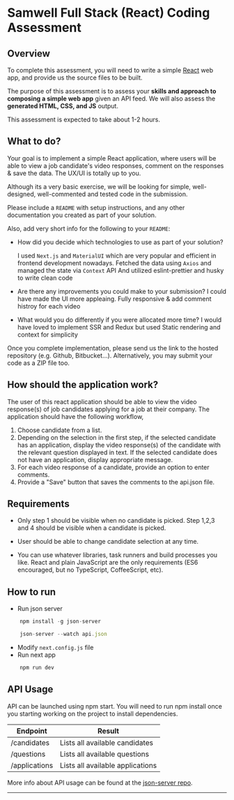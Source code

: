 # Samwell Full Stack (React) Coding Assessment

## Overview

To complete this assessment, you will need to write a simple [React](https://facebook.github.io/react/) web app, and provide us the source files to be built.

The purpose of this assessment is to assess your **skills and approach to composing a simple web app** given an API feed.  We will also assess the **generated HTML, CSS, and JS** output.

This assessment is expected to take about 1-2 hours.

## What to do?

Your goal is to implement a simple React application, where users will be able to view a job candidate's video responses, comment on the responses & save the data. The UX/UI is totally up to you.

Although its a very basic exercise, we will be looking for simple, well-designed, well-commented and tested code in the submission.

Please include a `README` with setup instructions, and any other documentation you created as part of your solution.

Also, add very short info for the following to your `README`:

* How did you decide which technologies to use as part of your solution?

    I used `Next.js` and `MaterialUI` which are very popular and efficient in frontend development nowadays. Fetched the data using `Axios` and managed the state via `Context` API
    And utilized eslint-prettier and husky to write clean code
* Are there any improvements you could make to your submission?
    I could have made the UI more appleaing.
    Fully responsive & add comment histroy for each video
* What would you do differently if you were allocated more time?
    I would have loved to implement SSR and Redux but used Static rendering and context for simplicity

Once you complete implementation, please send us the link to the hosted repository (e.g. Github, Bitbucket...). Alternatively, you may submit your code as a ZIP file too.

## How should the application work?

The user of this react application should be able to view the video response(s) of job candidates applying for a job at their company. The application should have the following workflow,

1. Choose candidate from a list.
2. Depending on the selection in the first step, if the selected candidate has an application, display the video response(s) of the candidate with the relevant question displayed in text. If the selected candidate does not have an application, display appropriate message.
3. For each video response of a candidate, provide an option to enter comments.
4. Provide a "Save" button that saves the comments to the api.json file.

## Requirements

* Only step 1 should be visible when no candidate is picked. Step 1,2,3 and 4 should be visible when a candidate is picked.

* User should be able to change candidate selection at any time.

* You can use whatever libraries, task runners and build processes you like. React and plain JavaScript are the only requirements (ES6 encouraged, but no TypeScript, CoffeeScript, etc).

## How to run 
* Run json server
```js
    npm install -g json-server

    json-server --watch api.json

```
* Modify `next.config.js` file
* Run next app
```js
    npm run dev
```
## API Usage

API can be launched using npm start. You will need to run npm install once you starting working on the project to install dependencies.

| Endpoint                     | Result                                              |
|------------------------------|-----------------------------------------------------|
| /candidates                  | Lists all available candidates                      |
| /questions                   | Lists all available questions                       |
| /applications                | Lists all available applications                    |

More info about API usage can be found at the [json-server repo](https://github.com/typicode/json-server).

---
